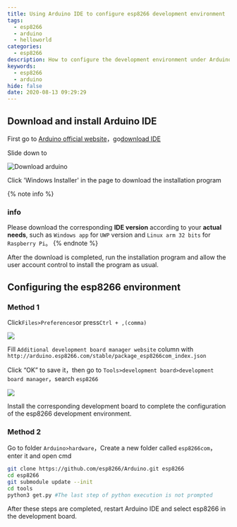 ```yaml
---
title: Using Arduino IDE to configure esp8266 development environment
tags:
  - esp8266
  - arduino
  - helloworld
categories:
  - esp8266
description: How to configure the development environment under Arduino after purchasing the esp8266 development board? Let's study together!
keywords:
  - esp8266
  - arduino
hide: false
date: 2020-08-13 09:29:29
---
```



## Download and install Arduino IDE
First go to [Arduino official website](https://www.arduino.cc/)，go[download IDE](https://www.arduino.cc/en/Main/Software)

Slide down to

![Download arduino](https://cdn.bmyjacks.io/img/20200813090226.png?x-oss-process=style/style)

Click 'Windows Installer' in the page to download the installation program

{% note info %}
### info
Please download the corresponding **IDE version** according to your **actual needs**, such as `Windows app` for `UWP` version and `Linux arm 32 bits` for `Raspberry Pi`。
{% endnote %}

After the download is completed, run the installation program and allow the user account control to install the program as usual.

## Configuring the esp8266 environment
### Method 1
Click`Files>Preferences`or press`Ctrl + ,(comma)`

![](https://cdn.bmyjacks.io/img/20200813091825.png?x-oss-process=style/style)

Fill `Additional development board manager website` column with `http://arduino.esp8266.com/stable/package_esp8266com_index.json`

Click “OK” to save it，then go to `Tools>development board>development board manager`，search `esp8266`

![](https://cdn.bmyjacks.io/img/20200813092116.png?x-oss-process=style/style)

Install the corresponding development board to complete the configuration of the esp8266 development environment.

### Method 2
Go to folder `Arduino>hardware`，Create a new folder called `esp8266com`，enter it and open cmd
```bash
git clone https://github.com/esp8266/Arduino.git esp8266
cd esp8266
git submodule update --init
cd tools
python3 get.py #The last step of python execution is not prompted
```

After these steps are completed, restart Arduino IDE and select esp8266 in the development board.
